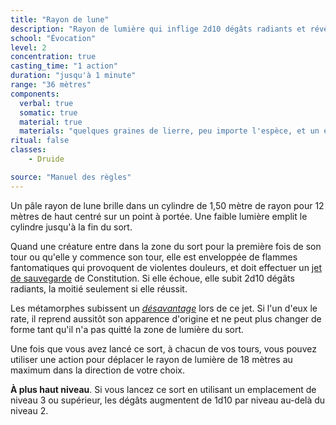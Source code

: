 ```yaml
---
title: "Rayon de lune"
description: "Rayon de lumière qui inflige 2d10 dégâts radiants et révèle les métamorphes."
school: "Évocation"
level: 2
concentration: true
casting_time: "1 action"
duration: "jusqu'à 1 minute"
range: "36 mètres"
components:
  verbal: true
  somatic: true
  material: true
  materials: "quelques graines de lierre, peu importe l'espèce, et un éclat de feldspath opalescent"
ritual: false
classes:
    - Druide

source: "Manuel des règles"
---
```

Un pâle rayon de lune brille dans un cylindre de 1,50 mètre de rayon pour 12 mètres de haut centré sur un point à portée. Une faible lumière emplit le cylindre jusqu'à la fin du sort.

Quand une créature entre dans la zone du sort pour la première fois de son tour ou qu'elle y commence son tour, elle est enveloppée de flammes fantomatiques qui provoquent de violentes douleurs, et doit effectuer un [jet de sauvegarde](/utiliser-les-caracteristiques/#jets-de-sauvegarde) de Constitution. Si elle échoue, elle subit 2d10 dégâts radiants, la moitié seulement si elle réussit.

Les métamorphes subissent un [_désavantage_](/utiliser-les-caracteristiques/#avantage-et-desavantage) lors de ce jet. Si l'un d'eux le rate, il reprend aussitôt son apparence d'origine et ne peut plus changer de forme tant qu'il n'a pas quitté la zone de lumière du sort.

Une fois que vous avez lancé ce sort, à chacun de vos tours, vous pouvez utiliser une action pour déplacer le rayon de lumière de 18 mètres au maximum dans la direction de votre choix.

**À plus haut niveau**. Si vous lancez ce sort en utilisant un emplacement de niveau 3 ou supérieur, les dégâts augmentent de 1d10 par niveau au-delà du niveau 2.
